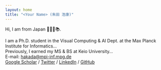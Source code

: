 ```yaml
---
layout: home
title: "<Your Name> (朱田 浩康)"
---
```


Hi, I am **<Your Name>** from Japan 🍣🚅🏯📚.

I am a Ph.D. student in the Visual Computing & AI Dept. at the Max Planck Institute for Informatics…  
Previously, I earned my MS & BS at Keio University…  
E-mail: hakada@mpi-inf.mpg.de  
[Google Scholar](#) / [Twitter](#) / [LinkedIn](#) / [GitHub](#)
